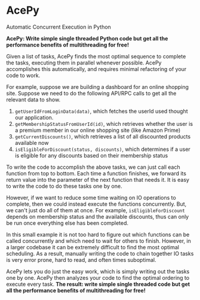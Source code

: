 # AcePy
Automatic Concurrent Execution in Python

**AcePy: Write simple single threaded Python code but get all the performance benefits of multithreading for free!**

Given a list of tasks,
AcePy finds the most optimal sequence to complete the tasks, executing them in parallel whenever possible.
AcePy accomplishes this automatically, and requires minimal refactoring of your code to work.

For example, suppose we are building a dashboard for an online shopping site. Suppose we need to do the following API/RPC calls to 
get all the relevant data to show.

1. ``getUserIdFromLoginData(data)``, which fetches the userId used thought our application.
2. ``getMembershipStatusFromUserId(id)``, which retrieves whether the user is a premium member in our online
shopping site (like Amazon Prime)
3. ``getCurrentDiscounts()``, which retrieves a list of all discounted products available now
4. ``isEligibleForDiscount(status, discounts)``, which determines if a user is eligible for any discounts
based on their membership status

To write the code to accomplish the above tasks, we can just call each function from top to bottom. 
Each time a function finishes, we forward its return value into the parameter of the next function 
that needs it. It is easy to write the code to do these tasks one by one.

However, if we want to reduce some time waiting on IO operations to complete, then we could instead execute
the functions concurrently. But, we can't just do all of them at once. For example, `isEligibleForDiscount`
depends on membership status and the available discounts, thus can only be run once everything else has been
completed. 

In this small example it is not too hard to figure out which functions can be called concurrently and which
need to wait for others to finish. However, in a larger codebase it can be extremely difficult to find the most
optimal scheduling. As a result, manually writing the code to chain together IO tasks is 
very error prone, hard to read, and often times suboptimal.

AcePy lets you do just the easy work, which is simply writing out the tasks one by one.
AcePy then analyzes your code to find the optimal ordering to execute every task.
**The result: write simple single threaded code but get all the performance benefits of multithreading for free!**
